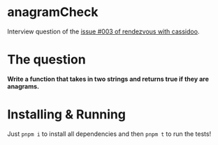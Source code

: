 # anagramCheck

Interview question of the [issue #003 of rendezvous with cassidoo](https://buttondown.email/cassidoo/archive/sometimes-im-so-sweet-even-i-cant-stand-it-julie/).

# The question

**Write a function that takes in two strings and returns true if they are anagrams.**

# Installing & Running

Just `pnpm i` to install all dependencies and then `pnpm t` to run the tests!
